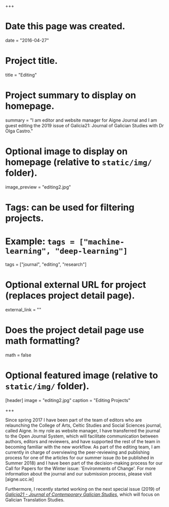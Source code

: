 +++
# Date this page was created.
date = "2016-04-27"

# Project title.
title = "Editing"

# Project summary to display on homepage.
summary = "I am editor and website manager for Aigne Journal and I am guest editing the 2019 issue of Galicia21: Journal of Galician Studies with Dr Olga Castro."

# Optional image to display on homepage (relative to `static/img/` folder).
image_preview = "editing2.jpg"

# Tags: can be used for filtering projects.
# Example: `tags = ["machine-learning", "deep-learning"]`
tags = ["journal", "editing", "research"]

# Optional external URL for project (replaces project detail page).
external_link = ""

# Does the project detail page use math formatting?
math = false

# Optional featured image (relative to `static/img/` folder).
[header]
image = "editing2.jpg"
caption = "Editing Projects"

+++

Since spring 2017 I have been part of the team of editors who are relaunching the College of Arts, Celtic Studies and Social Sciences journal, called Aigne. In my role as website manager, I have transferred the journal to the Open Journal System, which will facilitate communication between authors, editors and reviewers, and have supported the rest of the team in becoming familiar with the new workflow. As part of the editing team, I am currently in charge of overviewing the peer-reviewing and publishing process for one of the articles for our summer issue (to be published in Summer 2018) and I have been part of the decision-making process for our Call for Papers for the Winter issue: 'Environments of Change'. For more information about the journal and our submission process, please visit [aigne.ucc.ie]

Furthermore, I recently started working on the next special issue (2019) of [*Galicia21 - Journal of Contemporary Galician Studies*](http://www.galicia21journal.org/), which will focus on Galician Translation Studies.



